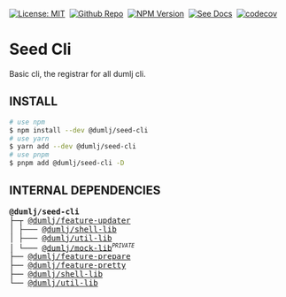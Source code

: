 <!-- This file is dynamically generated. please edit in __readme__ -->

[![License: MIT](https://img.shields.io/badge/License-MIT-4c1.svg)](https://opensource.org/licenses/MIT)&nbsp;
[![Github Repo](https://img.shields.io/badge/GITHUB-REPO-0?logo=github)](https://github.com/dumlj/dumlj-build/tree/main/@services/updater)&nbsp;
[![NPM Version](https://badge.fury.io/js/@dumlj%2Fseed-cli.svg)](https://www.npmjs.com/package/@dumlj/seed-cli)&nbsp;
[![See Docs](https://img.shields.io/badge/see-docs-blue?logo=dumi&logoColor=green)](https://dumlj.github.io/dumlj-build/docs)&nbsp;
[![codecov](https://codecov.io/gh/dumlj/dumlj-build/graph/badge.svg?token=ELV5W1H0C0)](https://codecov.io/gh/dumlj/dumlj-build)&nbsp;

# Seed Cli

Basic cli, the registrar for all dumlj cli.

## INSTALL

```bash
# use npm
$ npm install --dev @dumlj/seed-cli
# use yarn
$ yarn add --dev @dumlj/seed-cli
# use pnpm
$ pnpm add @dumlj/seed-cli -D
```

## INTERNAL DEPENDENCIES

<pre>
<b>@dumlj/seed-cli</b>
├─┬ <a is="dumlj-link" data-project="%7B%22name%22:%22@dumlj/feature-updater%22,%22version%22:%222.5.25%22,%22description%22:%22updater%20for%20packages.%22,%22isPrivate%22:false,%22location%22:%22@feature/feature-updater%22,%22dependencies%22:%5B%22@dumlj/shell-lib%22,%22@dumlj/util-lib%22,%22fs-extra%22,%22semver%22,%22tslib%22,%22@dumlj/mock-lib%22,%22@jest/types%22,%22ts-jest%22%5D,%22workspaceDependencies%22:%5B%22@dumlj/shell-lib%22,%22@dumlj/util-lib%22,%22@dumlj/mock-lib%22%5D%7D" href="https://github.com/dumlj/dumlj-build/tree/main/@feature/feature-updater">@dumlj/feature-updater</a>
│ ├─── <a is="dumlj-link" data-project="%7B%22name%22:%22@dumlj/shell-lib%22,%22version%22:%222.5.25%22,%22description%22:%22shell%20%E5%B7%A5%E5%85%B7%E5%BA%93%22,%22isPrivate%22:false,%22location%22:%22@lib/shell-lib%22,%22dependencies%22:%5B%22@jest/types%22,%22chokidar%22,%22command-exists%22,%22lodash%22,%22tslib%22,%22ts-jest%22,%22tsd-lite%22%5D,%22workspaceDependencies%22:%5B%5D%7D" href="https://github.com/dumlj/dumlj-build/tree/main/@lib/shell-lib">@dumlj/shell-lib</a>
│ ├─── <a is="dumlj-link" data-project="%7B%22name%22:%22@dumlj/util-lib%22,%22version%22:%222.5.25%22,%22description%22:%22util%20%E5%B7%A5%E5%85%B7%E5%BA%93%22,%22isPrivate%22:false,%22location%22:%22@lib/util-lib%22,%22dependencies%22:%5B%22fs-extra%22,%22glob%22,%22tslib%22,%22@jest/types%22,%22memfs%22,%22ts-jest%22%5D,%22workspaceDependencies%22:%5B%5D%7D" href="https://github.com/dumlj/dumlj-build/tree/main/@lib/util-lib">@dumlj/util-lib</a>
│ └─── <a is="dumlj-link" data-project="%7B%22name%22:%22@dumlj/mock-lib%22,%22version%22:%222.5.25%22,%22description%22:%22mock%20%E5%B7%A5%E5%85%B7%E5%BA%93%22,%22isPrivate%22:true,%22location%22:%22@lib/mock-lib%22,%22dependencies%22:%5B%22memfs%22,%22tslib%22,%22webpack%22,%22@jest/types%22,%22ts-jest%22%5D,%22workspaceDependencies%22:%5B%5D%7D" href="https://github.com/dumlj/dumlj-build/tree/main/@lib/mock-lib">@dumlj/mock-lib</a><sup><small><i>PRIVATE</i></small></sup>
├── <a is="dumlj-link" data-project="%7B%22name%22:%22@dumlj/feature-prepare%22,%22version%22:%222.5.25%22,%22description%22:%22%E4%BB%A3%E7%A0%81%E6%BA%90%E6%96%87%E4%BB%B6%E9%A2%84%E5%A4%84%E7%90%86%E5%B7%A5%E5%85%B7%22,%22isPrivate%22:false,%22location%22:%22@feature/feature-prepare%22,%22dependencies%22:%5B%22fs-extra%22,%22get-tsconfig%22,%22interpret%22,%22rechoir%22,%22tslib%22,%22@jest/types%22,%22memfs%22,%22ts-jest%22,%22ts-node%22%5D,%22workspaceDependencies%22:%5B%5D%7D" href="https://github.com/dumlj/dumlj-build/tree/main/@feature/feature-prepare">@dumlj/feature-prepare</a>
├── <a is="dumlj-link" data-project="%7B%22name%22:%22@dumlj/feature-pretty%22,%22version%22:%222.5.25%22,%22description%22:%22%E4%B8%8A%E8%89%B2%E5%B7%A5%E5%85%B7%22,%22isPrivate%22:false,%22location%22:%22@feature/feature-pretty%22,%22dependencies%22:%5B%22chalk%22,%22pretty-error%22,%22tslib%22,%22@jest/types%22,%22@types/chalk%22,%22ts-jest%22%5D,%22workspaceDependencies%22:%5B%5D%7D" href="https://github.com/dumlj/dumlj-build/tree/main/@feature/feature-pretty">@dumlj/feature-pretty</a>
├── <a is="dumlj-link" data-project="%7B%22name%22:%22@dumlj/shell-lib%22,%22version%22:%222.5.25%22,%22description%22:%22shell%20%E5%B7%A5%E5%85%B7%E5%BA%93%22,%22isPrivate%22:false,%22location%22:%22@lib/shell-lib%22,%22dependencies%22:%5B%22@jest/types%22,%22chokidar%22,%22command-exists%22,%22lodash%22,%22tslib%22,%22ts-jest%22,%22tsd-lite%22%5D,%22workspaceDependencies%22:%5B%5D%7D" href="https://github.com/dumlj/dumlj-build/tree/main/@lib/shell-lib">@dumlj/shell-lib</a>
└── <a is="dumlj-link" data-project="%7B%22name%22:%22@dumlj/util-lib%22,%22version%22:%222.5.25%22,%22description%22:%22util%20%E5%B7%A5%E5%85%B7%E5%BA%93%22,%22isPrivate%22:false,%22location%22:%22@lib/util-lib%22,%22dependencies%22:%5B%22fs-extra%22,%22glob%22,%22tslib%22,%22@jest/types%22,%22memfs%22,%22ts-jest%22%5D,%22workspaceDependencies%22:%5B%5D%7D" href="https://github.com/dumlj/dumlj-build/tree/main/@lib/util-lib">@dumlj/util-lib</a>
</pre>
